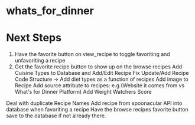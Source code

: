 # whats_for_dinner

# Next Steps
1. Have the favorite button on view_recipe to toggle favoriting and unfavoriting a recipe
2. Get the favorite recipe button to show up on the browse recipes
Add Cuisine Types to Database and Add/Edit Recipe
Fix Update/Add Recipe Code Structure
-> 
Add diet types as a function of recipes
Add image to Recipe
Add source attribute to recipes: e.g.(Website it comes from vs What's for Dinner Platform)
Add Weight Watchers Score


Deal with duplicate Recipe Names
Add recipe from spoonacular API into database when favoriting a recipe
Have the browse recipes favorite button save to the database if not already there. 